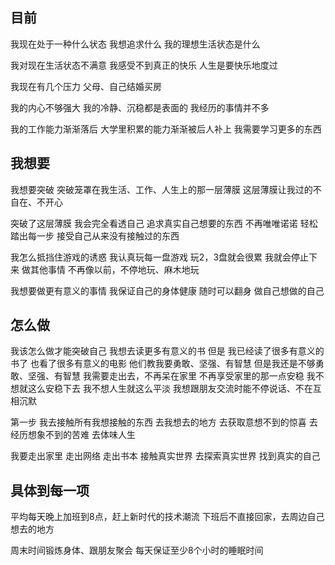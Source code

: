 ## 目前

我现在处于一种什么状态
我想追求什么
我的理想生活状态是什么

我对现在生活状态不满意
我感受不到真正的快乐
人生是要快乐地度过

我现在有几个压力
父母、自己结婚买房

我的内心不够强大
我的冷静、沉稳都是表面的
我经历的事情并不多

我的工作能力渐渐落后
大学里积累的能力渐渐被后人补上
我需要学习更多的东西

## 我想要

我想要突破
突破笼罩在我生活、工作、人生上的那一层薄膜
这层薄膜让我过的不自在、不开心

突破了这层薄膜
我会完全看透自己
追求真实自己想要的东西
不再唯唯诺诺
轻松踏出每一步
接受自己从来没有接触过的东西

我怎么抵挡住游戏的诱惑
我认真玩每一盘游戏
玩2，3盘就会很累
我就会停止下来
做其他事情
不再像以前，不停地玩、麻木地玩

我想要做更有意义的事情
我保证自己的身体健康
随时可以翻身
做自己想做的自己

## 怎么做

我该怎么做才能突破自己
我想去读更多有意义的书
但是
我已经读了很多有意义的书了
也看了很多有意义的电影
他们教我要勇敢、坚强、有智慧
但是我还是不够勇敢、坚强、有智慧
我需要走出去，不再呆在家里
不再享受家里的那一点安稳
我不想就这么安稳下去
我不想人生就这么平淡
我想跟朋友交流时能不停说话、不在互相沉默

第一步
我去接触所有我想接触的东西
去我想去的地方
去获取意想不到的惊喜
去经历想象不到的苦难
去体味人生

我要走出家里
走出网络
走出书本
接触真实世界
去探索真实世界
找到真实的自己

## 具体到每一项

平均每天晚上加班到8点，赶上新时代的技术潮流
下班后不直接回家，去周边自己想去的地方

周末时间锻炼身体、跟朋友聚会
每天保证至少8个小时的睡眠时间











